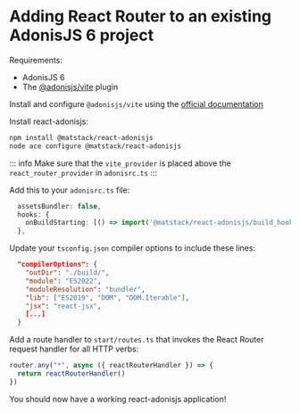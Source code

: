 # Adding React Router to an existing AdonisJS 6 project

Requirements:

- AdonisJS 6
- The [@adonisjs/vite](https://github.com/adonisjs/vite) plugin

Install and configure `@adonisjs/vite` using the [official documentation](https://docs.adonisjs.com/guides/experimental-vite#installation)

Install react-adonisjs:

```bash
npm install @matstack/react-adonisjs
node ace configure @matstack/react-adonisjs
```

::: info
Make sure that the `vite_provider` is placed above the `react_router_provider` in `adonisrc.ts`
:::

Add this to your `adonisrc.ts` file:

```typescript
  assetsBundler: false,
  hooks: {
    onBuildStarting: [() => import('@matstack/react-adonisjs/build_hook')],
  },
```

Update your `tsconfig.json` compiler options to include these lines:

```json
  "compilerOptions": {
    "outDir": "./build/",
    "module": "ES2022",
    "moduleResolution": "bundler",
    "lib": ["ES2019", "DOM", "DOM.Iterable"],
    "jsx": "react-jsx",
    [...]
  }
```

Add a route handler to `start/routes.ts` that invokes the React Router request handler for all HTTP verbs:

```typescript
router.any("*", async ({ reactRouterHandler }) => {
  return reactRouterHandler()
})
```

You should now have a working react-adonisjs application!
